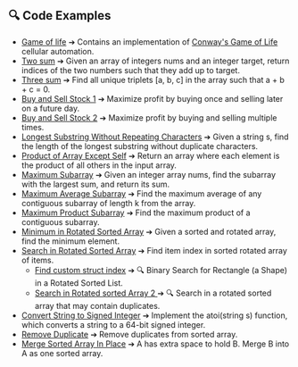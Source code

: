 ## 🔍 Code Examples

- [Game of life](game_of_life.md) ➔
 Contains an implementation of [Conway's Game of Life](https://en.wikipedia.org/wiki/Conway%27s_Game_of_Life) cellular automation.
- [Two sum](two_sum.md) ➔ Given an array of integers nums and an integer target, return indices of the two numbers such that they add up to target.
- [Three sum](3sum.md) ➔ Find all unique triplets [a, b, c] in the array such that a + b + c = 0.
- [ Buy and Sell Stock 1](buy_and_sell_stock.md) ➔ Maximize profit by buying once and selling later on a future day.
- [ Buy and Sell Stock 2](buy_and_sell_stock_2.md) ➔ Maximize profit by buying and selling multiple times.
- [ Longest Substring Without Repeating Characters](longest_substr_no_char_repeats.md) ➔ Given a string s, find the length of the longest substring without duplicate characters.
- [ Product of Array Except Self](product_of_array_except_self.md) ➔ Return an array where each element is the product of all others in the input array.
- [ Maximum Subarray](max_sum_sub_array.md) ➔ Given an integer array nums, find the subarray with the largest sum, and return its sum.
- [ Maximum Average Subarray](max_average_subarray.md) ➔ Find the maximum average of any contiguous subarray of length k from the array.
- [ Maximum Product Subarray](max_subarray_product.md) ➔ Find the maximum product of a contiguous subarray.
- [ Minimum in Rotated Sorted Array](min_in_sorted_rotated_arr.md) ➔ Given a sorted and rotated array, find the minimum element.  
- [ Search in Rotated Sorted Array](search_sorted_rotated_arr.md) ➔ Find item index in sorted rotated array of items.
  - [ Find custom struct index](shapes.md) ➔ 🔍 Binary Search for Rectangle (a Shape) in a Rotated Sorted List.
  - [ Search in Rotated sorted Array 2 ](search_sorted_rotated_duplicates.md) ➔ 🔍 Search in a rotated sorted array that may contain duplicates.
- [ Convert String to Signed Integer](atoi.md) ➔ Implement the atoi(string s) function, which converts a string to a 64-bit signed integer.  
- [ Remove Duplicate](remove_duplicates_sorted_arr.md) ➔ Remove duplicates from sorted array.  
- [ Merge Sorted Array In Place](merge_shorted_arr_in_place.md) ➔ A has extra space to hold B. Merge B into A as one sorted array.  

